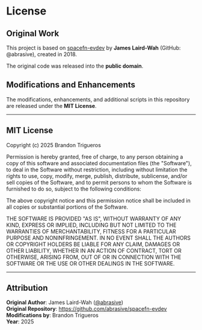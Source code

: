 # License

## Original Work
This project is based on [spacefn-evdev](https://github.com/abrasive/spacefn-evdev) by **James Laird-Wah** (GitHub: @abrasive), created in 2018.

The original code was released into the **public domain**.

## Modifications and Enhancements
The modifications, enhancements, and additional scripts in this repository are released under the **MIT License**.

---

## MIT License

Copyright (c) 2025 Brandon Trigueros

Permission is hereby granted, free of charge, to any person obtaining a copy
of this software and associated documentation files (the "Software"), to deal
in the Software without restriction, including without limitation the rights
to use, copy, modify, merge, publish, distribute, sublicense, and/or sell
copies of the Software, and to permit persons to whom the Software is
furnished to do so, subject to the following conditions:

The above copyright notice and this permission notice shall be included in all
copies or substantial portions of the Software.

THE SOFTWARE IS PROVIDED "AS IS", WITHOUT WARRANTY OF ANY KIND, EXPRESS OR
IMPLIED, INCLUDING BUT NOT LIMITED TO THE WARRANTIES OF MERCHANTABILITY,
FITNESS FOR A PARTICULAR PURPOSE AND NONINFRINGEMENT. IN NO EVENT SHALL THE
AUTHORS OR COPYRIGHT HOLDERS BE LIABLE FOR ANY CLAIM, DAMAGES OR OTHER
LIABILITY, WHETHER IN AN ACTION OF CONTRACT, TORT OR OTHERWISE, ARISING FROM,
OUT OF OR IN CONNECTION WITH THE SOFTWARE OR THE USE OR OTHER DEALINGS IN THE
SOFTWARE.

---

## Attribution

**Original Author**: James Laird-Wah ([@abrasive](https://github.com/abrasive))  
**Original Repository**: https://github.com/abrasive/spacefn-evdev  
**Modifications by**: Brandon Trigueros  
**Year**: 2025
